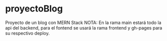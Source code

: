 # proyectoBlog
Proyecto de un blog con MERN Stack
NOTA:
En la rama main estará todo la api del backend, para el fontend se usará la rama frontend y gh-pages para su respectivo deploy.
